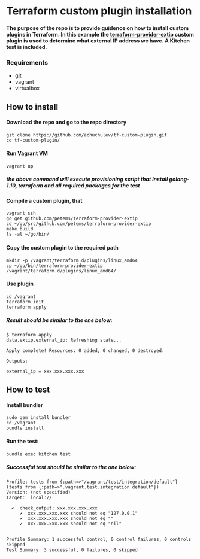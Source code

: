 # Terraform custom plugin installation

#### The purpose of the repo is to provide guidence on how to install custom plugins in Terraform. In this example the [terraform-provider-extip](https://github.com/petems/terraform-provider-extip) custom plugin is used to determine what external IP address we have. A Kitchen test is included.

### Requirements

* git
* vagrant
* virtualbox

## How to install

#### Download the repo and go to the repo directory

```
git clone https://github.com/achuchulev/tf-custom-plugin.git
cd tf-custom-plugin/
```

#### Run Vagrant VM

`vagrant up`

##### _the above command will execute provisioning script that install *golang-1.10*, *terraform* and all required packages for the test_

#### Compile a custom plugin, that 

```
vagrant ssh 
go get github.com/petems/terraform-provider-extip
cd ~/go/src/github.com/petems/terraform-provider-extip
make build
ls -al ~/go/bin/
```

#### Copy the custom plugin to the required path

```
mkdir -p /vagrant/terraform.d/plugins/linux_amd64
cp ~/go/bin/terraform-provider-extip /vagrant/terraform.d/plugins/linux_amd64/
```

#### Use plugin

```
cd /vagrant
terraform init
terraform apply
```

##### Result should be similar to the one below:

```
$ terraform apply
data.extip.external_ip: Refreshing state...

Apply complete! Resources: 0 added, 0 changed, 0 destroyed.

Outputs:

external_ip = xxx.xxx.xxx.xxx
```

## How to test

#### Install bundler

```
sudo gem install bundler
cd /vagrant
bundle install
```

#### Run the test:

`bundle exec kitchen test`

##### Successful test should be similar to the one below:

```
Profile: tests from {:path=>"/vagrant/test/integration/default"} (tests from {:path=>".vagrant.test.integration.default"})
Version: (not specified)
Target:  local://

  ✔  check_output: xxx.xxx.xxx.xxx
     ✔  xxx.xxx.xxx.xxx should not eq "127.0.0.1"
     ✔  xxx.xxx.xxx.xxx should not eq ""
     ✔  xxx.xxx.xxx.xxx should not eq "nil"


Profile Summary: 1 successful control, 0 control failures, 0 controls skipped
Test Summary: 3 successful, 0 failures, 0 skipped
```
